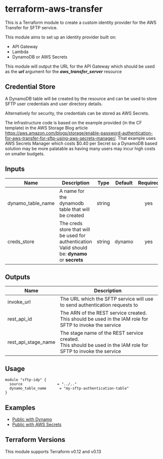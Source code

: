# terraform-aws-transfer
This is a Terraform module to create a custom identity provider for the AWS Transfer for SFTP service.  

This module aims to set up an identity provider built on:
* API Gateway
* Lambda
* DynamoDB or AWS Secrets

This module will output the URL for the API Gateway which should be used as the ***url*** argument for the ***aws_transfer_server*** resource

## Credential Store

A DynamoDB table will be created by the resource and can be used to store SFTP user credentials and user directory details.

Alternatively for security, the credentials can be stored as AWS Secrets.

The infrastructure code is based on the example provided (in the CF template) in the AWS Storage Blog article https://aws.amazon.com/blogs/storage/enable-password-authentication-for-aws-transfer-for-sftp-using-aws-secrets-manager/. That example uses AWS Secrets Manager which costs $0.40 per Secret so a DynamoDB based solution may be more palatable as having many users may incur high costs on smaller budgets.

## Inputs

| Name | Description | Type | Default | Required |
|------|-------------|:----:|:-----:|:-----:|
| dynamo_table_name | A name for the dynamodb table that will be created | string |  | yes |
| creds_store | The creds store that will be used for authentication<br>Valid should be: **dynamo** or **secrets** | string | dynamo | yes |

## Outputs

| Name | Description |
|------|-------------|
| invoke_url | The URL which the SFTP service will use to send authentication requests to |
| rest_api_id | The ARN of the REST service created. <br>This should be used in the IAM role for SFTP to invoke the service |
| rest_api_stage_name | The stage name of the REST service created. <br> This should be used in the IAM role for SFTP to invoke the service |

## Usage
```hcl-terraform
module "sftp-idp" {
  source                = "../.."
  dynamo_table_name      = "my-sftp-authentication-table"
}
```


## Examples

* [Public with Dynamo](https://github.com/devopsgoat/terraform-aws-transfer/tree/master/examples/public-dynamo)
* [Public with AWS Secrets](https://github.com/devopsgoat/terraform-aws-transfer/tree/master/examples/public-secrets)

## Terraform Versions
This module supports Terraform v0.12 and v0.13


